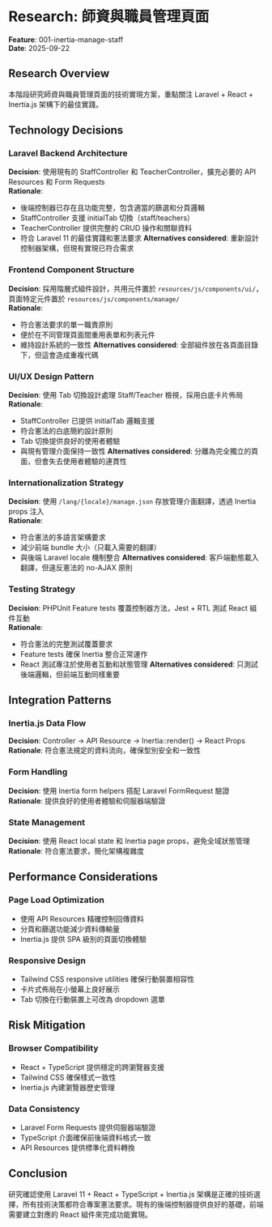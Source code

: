 # Research: 師資與職員管理頁面

**Feature**: 001-inertia-manage-staff  
**Date**: 2025-09-22

## Research Overview

本階段研究師資與職員管理頁面的技術實現方案，重點關注 Laravel + React + Inertia.js 架構下的最佳實踐。

## Technology Decisions

### Laravel Backend Architecture
**Decision**: 使用現有的 StaffController 和 TeacherController，擴充必要的 API Resources 和 Form Requests  
**Rationale**: 
- 後端控制器已存在且功能完整，包含適當的篩選和分頁邏輯
- StaffController 支援 initialTab 切換（staff/teachers）
- TeacherController 提供完整的 CRUD 操作和關聯資料
- 符合 Laravel 11 的最佳實踐和憲法要求
**Alternatives considered**: 重新設計控制器架構，但現有實現已符合需求

### Frontend Component Structure
**Decision**: 採用階層式組件設計，共用元件置於 `resources/js/components/ui/`，頁面特定元件置於 `resources/js/components/manage/`  
**Rationale**:
- 符合憲法要求的單一職責原則
- 便於在不同管理頁面間重用表單和列表元件
- 維持設計系統的一致性
**Alternatives considered**: 全部組件放在各頁面目錄下，但這會造成重複代碼

### UI/UX Design Pattern
**Decision**: 使用 Tab 切換設計處理 Staff/Teacher 檢視，採用白底卡片佈局  
**Rationale**:
- StaffController 已提供 initialTab 邏輯支援
- 符合憲法的白底簡約設計原則
- Tab 切換提供良好的使用者體驗
- 與現有管理介面保持一致性
**Alternatives considered**: 分離為完全獨立的頁面，但會失去使用者體驗的連貫性

### Internationalization Strategy
**Decision**: 使用 `/lang/{locale}/manage.json` 存放管理介面翻譯，透過 Inertia props 注入  
**Rationale**:
- 符合憲法的多語言架構要求
- 減少前端 bundle 大小（只載入需要的翻譯）
- 與後端 Laravel locale 機制整合
**Alternatives considered**: 客戶端動態載入翻譯，但違反憲法的 no-AJAX 原則

### Testing Strategy  
**Decision**: PHPUnit Feature tests 覆蓋控制器方法，Jest + RTL 測試 React 組件互動  
**Rationale**:
- 符合憲法的完整測試覆蓋要求
- Feature tests 確保 Inertia 整合正常運作
- React 測試專注於使用者互動和狀態管理
**Alternatives considered**: 只測試後端邏輯，但前端互動同樣重要

## Integration Patterns

### Inertia.js Data Flow
**Decision**: Controller → API Resource → Inertia::render() → React Props  
**Rationale**: 符合憲法規定的資料流向，確保型別安全和一致性  

### Form Handling
**Decision**: 使用 Inertia form helpers 搭配 Laravel FormRequest 驗證  
**Rationale**: 提供良好的使用者體驗和伺服器端驗證

### State Management
**Decision**: 使用 React local state 和 Inertia page props，避免全域狀態管理  
**Rationale**: 符合憲法要求，簡化架構複雜度

## Performance Considerations

### Page Load Optimization
- 使用 API Resources 精確控制回傳資料
- 分頁和篩選功能減少資料傳輸量
- Inertia.js 提供 SPA 級別的頁面切換體驗

### Responsive Design
- Tailwind CSS responsive utilities 確保行動裝置相容性
- 卡片式佈局在小螢幕上良好展示
- Tab 切換在行動裝置上可改為 dropdown 選單

## Risk Mitigation

### Browser Compatibility
- React + TypeScript 提供穩定的跨瀏覽器支援
- Tailwind CSS 確保樣式一致性
- Inertia.js 內建瀏覽器歷史管理

### Data Consistency
- Laravel Form Requests 提供伺服器端驗證
- TypeScript 介面確保前後端資料格式一致
- API Resources 提供標準化資料轉換

## Conclusion

研究確認使用 Laravel 11 + React + TypeScript + Inertia.js 架構是正確的技術選擇，所有技術決策都符合專案憲法要求。現有的後端控制器提供良好的基礎，前端需要建立對應的 React 組件來完成功能實現。
